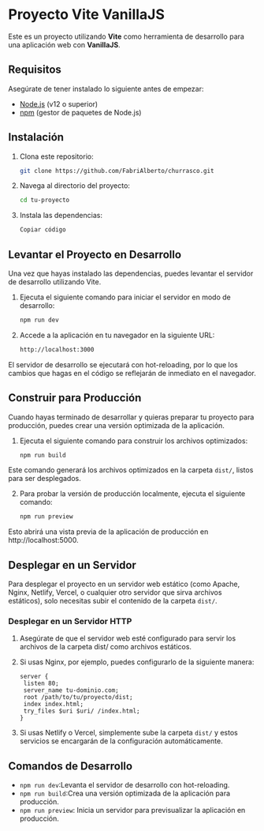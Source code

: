 # Proyecto Vite VanillaJS

Este es un proyecto utilizando **Vite** como herramienta de desarrollo para una aplicación web con **VanillaJS**.

## Requisitos

Asegúrate de tener instalado lo siguiente antes de empezar:

- [Node.js](https://nodejs.org/) (v12 o superior)
- [npm](https://www.npmjs.com/) (gestor de paquetes de Node.js)

## Instalación

1. Clona este repositorio:

   ```bash
   git clone https://github.com/FabriAlberto/churrasco.git
2. Navega al directorio del proyecto:
   
   ```bash
   cd tu-proyecto
3. Instala las dependencias:
   
   ```bash
   Copiar código
## Levantar el Proyecto en Desarrollo

Una vez que hayas instalado las dependencias, puedes levantar el servidor de desarrollo utilizando Vite.

1. Ejecuta el siguiente comando para iniciar el servidor en modo de desarrollo:
   
   ```bash
   npm run dev
2. Accede a la aplicación en tu navegador en la siguiente URL:
   
   ```bash
   http://localhost:3000
El servidor de desarrollo se ejecutará con hot-reloading, por lo que los cambios que hagas en el código se reflejarán de inmediato en el navegador.

## Construir para Producción

Cuando hayas terminado de desarrollar y quieras preparar tu proyecto para producción, puedes crear una versión optimizada de la aplicación.
1. Ejecuta el siguiente comando para construir los archivos optimizados:
   
   ```bash
   npm run build
Este comando generará los archivos optimizados en la carpeta `dist/`, listos para ser desplegados.

2. Para probar la versión de producción localmente, ejecuta el siguiente comando:
   
   ```bash
   npm run preview
Esto abrirá una vista previa de la aplicación de producción en http://localhost:5000.

## Desplegar en un Servidor
Para desplegar el proyecto en un servidor web estático (como Apache, Nginx, Netlify, Vercel, o cualquier otro servidor que sirva archivos estáticos), solo necesitas subir el contenido de la carpeta `dist/`.
### Desplegar en un Servidor HTTP
1. Asegúrate de que el servidor web esté configurado para servir los archivos de la carpeta dist/ como archivos estáticos.
2. Si usas Nginx, por ejemplo, puedes configurarlo de la siguiente manera:

   ```ngnix
   server {
    listen 80;
    server_name tu-dominio.com;
    root /path/to/tu/proyecto/dist;
    index index.html;
    try_files $uri $uri/ /index.html;
   }
3. Si usas Netlify o Vercel, simplemente sube la carpeta `dist/` y estos servicios se encargarán de la configuración automáticamente.

## Comandos de Desarrollo
- `npm run dev`:Levanta el servidor de desarrollo con hot-reloading.
- `npm run build`:Crea una versión optimizada de la aplicación para producción.
- `npm run preview`: Inicia un servidor para previsualizar la aplicación en producción.